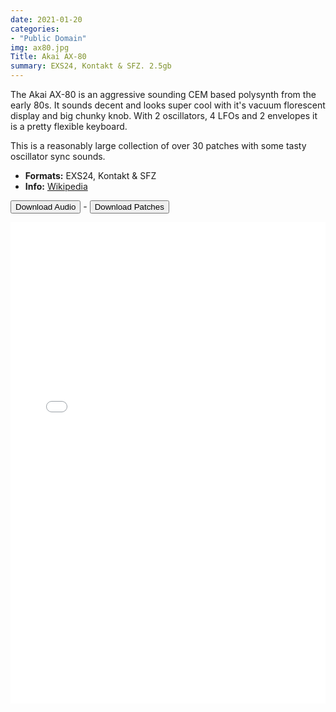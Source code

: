 ```yaml
---
date: 2021-01-20
categories: 
- "Public Domain"
img: ax80.jpg
Title: Akai AX-80
summary: EXS24, Kontakt & SFZ. 2.5gb
---
```


The Akai AX-80 is an aggressive sounding CEM based polysynth from the early 80s. It sounds decent and looks super cool with it's vacuum florescent display and big chunky knob. With 2 oscillators, 4 LFOs and 2 envelopes it is a pretty flexible keyboard.

This is a reasonably large collection of over 30 patches with some tasty oscillator sync sounds.

-   **Formats:** EXS24, Kontakt & SFZ
-   **Info:** [Wikipedia](https://en.wikipedia.org/wiki/Akai_AX80)




<a href="https://www.dropbox.com/sh/164wbhj80fsibvw/AAAsQPPOeNFyOmKh2V7aMe6Ua?dl=0"> <button>Download Audio</button></a> - <a href="https://github.com/publicsamples/Akai-AX80"> <button>Download Patches</button></a>



<iframe width="100%" height="770px" src="/Demos/demos/ax80.html" frameborder="0" allow="accelerometer; autoplay; clipboard-write; encrypted-media; gyroscope; picture-in-picture" allowfullscreen></iframe>

